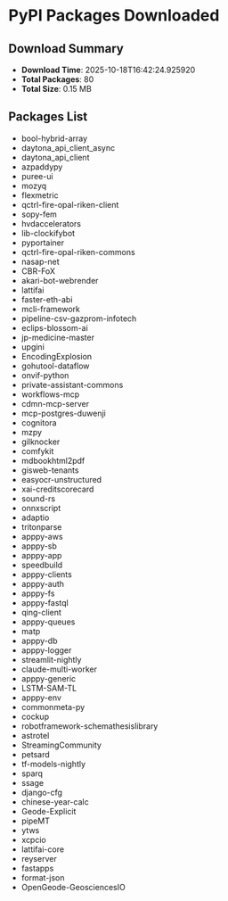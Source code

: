 # PyPI Packages Downloaded

## Download Summary
- **Download Time**: 2025-10-18T16:42:24.925920
- **Total Packages**: 80
- **Total Size**: 0.15 MB

## Packages List
- bool-hybrid-array
- daytona_api_client_async
- daytona_api_client
- azpaddypy
- puree-ui
- mozyq
- flexmetric
- qctrl-fire-opal-riken-client
- sopy-fem
- hvdaccelerators
- lib-clockifybot
- pyportainer
- qctrl-fire-opal-riken-commons
- nasap-net
- CBR-FoX
- akari-bot-webrender
- lattifai
- faster-eth-abi
- mcli-framework
- pipeline-csv-gazprom-infotech
- eclips-blossom-ai
- jp-medicine-master
- upgini
- EncodingExplosion
- gohutool-dataflow
- onvif-python
- private-assistant-commons
- workflows-mcp
- cdmn-mcp-server
- mcp-postgres-duwenji
- cognitora
- mzpy
- gilknocker
- comfykit
- mdbookhtml2pdf
- gisweb-tenants
- easyocr-unstructured
- xai-creditscorecard
- sound-rs
- onnxscript
- adaptio
- tritonparse
- apppy-aws
- apppy-sb
- apppy-app
- speedbuild
- apppy-clients
- apppy-auth
- apppy-fs
- apppy-fastql
- qing-client
- apppy-queues
- matp
- apppy-db
- apppy-logger
- streamlit-nightly
- claude-multi-worker
- apppy-generic
- LSTM-SAM-TL
- apppy-env
- commonmeta-py
- cockup
- robotframework-schemathesislibrary
- astrotel
- StreamingCommunity
- petsard
- tf-models-nightly
- sparq
- ssage
- django-cfg
- chinese-year-calc
- Geode-Explicit
- pipeMT
- ytws
- xcpcio
- lattifai-core
- reyserver
- fastapps
- format-json
- OpenGeode-GeosciencesIO
